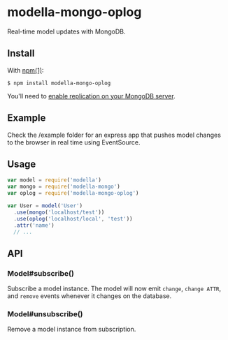 
# modella-mongo-oplog

Real-time model updates with MongoDB.


## Install

With [npm(1)](https://www.npmjs.org):

```
$ npm install modella-mongo-oplog
```

You'll need to [enable replication on your MongoDB server](http://docs.mongodb.org/manual/tutorial/convert-standalone-to-replica-set/).


## Example

Check the /example folder for an express app that pushes model changes 
to the browser in real time using EventSource.


## Usage

```js
var model = require('modella')
var mongo = require('modella-mongo')
var oplog = require('modella-mongo-oplog')

var User = model('User')
  .use(mongo('localhost/test'))
  .use(oplog('localhost/local', 'test'))
  .attr('name')
  // ...
```


## API

### Model#subscribe()

Subscribe a model instance. The model will now emit `change`, 
`change ATTR`, and `remove` events whenever it changes on the database.

### Model#unsubscribe()

Remove a model instance from subscription.
